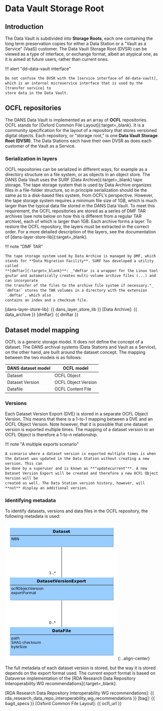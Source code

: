 Data Vault Storage Root
=======================

Introduction
------------

The Data Vault is subdivided into **Storage Roots**, each one containing the long term preservation copies for either a Data Station or a "Vault as a
Service"  (VaaS) customer. The Data Vault Storage Root (DVSR) can be viewed as a type of interface, or exchange format, albeit an atypical one, as it is aimed
at
future users, rather than current ones.

!!! alert "dd-data-vault interface"

    Do not confuse the DVSR with the [service interface of dd-data-vault], which is an internal microservice interface that is used by the [transfer service] to 
    store data in the Data Vault.

[service interface of dd-data-vault]: ../datastation#dd-data-vault

[transfer service]: ../datastation#dd-transfer-to-vault


OCFL repositories
-----------------

The DANS Data Vault is implemented as an array of **OCFL** repositories. OCFL stands for [Oxford Common File Layout]{:target=_blank}. It is a community
specification for the layout of a repository that stores versioned digital objects. Each repository, or "storage root," is one
**Data Vault Storage Root (DVSR)**. The Data Stations each have their own DVSR as does each customer of the Vault as a Service.

### Serialization in layers

OCFL repositories can be serialized in different ways, for example as a directory structure on a file system, or as objects in an object store. The DANS Data
Vault uses the SURF [Data Archive]{:target=_blank} tape storage. The tape storage system that is used by Data Archive organizes files in a file-folder
structure, so in principle serialization should be the same as to a disk-based files system, from OCFL's perspective. However, the tape storage system requires
a minimum file size of 1GB, which is much larger than the typical data file stored in the DANS Data Vault. To meet this requirement, the OCFL repositories are
stored as a series of DMF TAR archives (see note below on how this is different from a regular TAR archive), each of which is larger than 1GB. Each archive
forms a layer. To restore the OCFL repository, the layers must be extracted in the correct order. For a more detailed description of the layers, see the
documentation of [dans-layer-store-lib]{:target=_blank}.

!!! note "DMF TAR"

    The tape storage system used by Data Archive is managed by DMF, which stands for **Data Migration Facility**. SURF has developed a utility called 
    **[dmftar]{:target=_blank}**: _"dmftar is a wrapper for the Linux tool gnutar and automatically creates multi-volume archive files (...) and can incorporate 
    the transfer of the files to the archive file system if necessary."_  `dmftar` stores the TAR volumes in a directory with the extension `.dmftar`, which also 
    contains an index and a checksum file.

[dans-layer-store-lib]: {{ dans_layer_store_lib }}
[Data Archive]: {{ data_archive }}
[dmftar]: {{ dmftar }}

Dataset model mapping
---------------------

OCFL is a generic storage model. It does not define the concept of a dataset. The DANS archival systems (Data Stations and Vault as a Service), on the other
hand, are built around the dataset concept. The mapping between the two models is as follows:

| DANS dataset model | OCFL model          |
|--------------------|---------------------|
| Dataset            | OCFL Object         |
| Dataset Version    | OCFL Object Version |
| Datafile           | OCFL Content File   |

### Versions

Each Dataset Version Export (DVE) is stored in a separate OCFL Object Version. This means that there is a 1-to-1 mapping between a DVE and an OCFL Object
Version. Note however, that it is possible that one dataset version is exported multiple times. The mapping of a dataset version to an OCFL Object is therefore
a 1-to-_n_ relationship.

!!! note "A multiple exports scenario"

    A scenario where a dataset version is exported multiple times is when the dataset was updated in the Data Station without creating a new version. This can 
    be done by a superuser and is known as **"updatecurrent"**. A new Dataset Version Export will be created and therefore a new OCFL Object Version will be 
    created as well. The Data Station version history, however, will **not** display an additional version.

### Identifying metadata

To identify datasets, versions and data files in the OCFL repository, the following metadata is used: 

![Vault metadata](vault-metadata.png){: .align-center}

The full metadata of each dataset version is stored, but the way it is stored depends on the export format used. The current export format is based on Dataverse
implementation of the [RDA Research Data Repository Interoperability WG recommendations]{:target=_blank}.

[RDA Research Data Repository Interoperability WG recommendations]: {{ rda_research_data_repo_interoperability_wg_recommendations }}
[bag]: {{ bagit_specs }}
[Oxford Common File Layout]: {{ ocfl_url }}